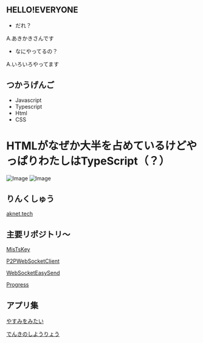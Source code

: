 ## HELLO!EVERYONE
- だれ？

A.あきかきさんです

- なにやってるの？

A.いろいろやってます

## つかうげんご
- Javascript
- Typescript
- Html
- CSS

# HTMLがなぜか大半を占めているけどやっぱりわたしはTypeScript（？）
![Image](https://github-readme-stats.vercel.app/api?username=akikaki-bot&count_private=true)
![Image](https://github-readme-stats.vercel.app/api/top-langs/?username=akikaki-bot&layout=compact)


## りんくしゅう
[aknet.tech](https://links.aknet.tech)
## 主要リポジトリ～

[MisTsKey](https://github.com/akikaki-bot/MisTsKey)

[P2PWebSocketClient](https://github.com/akikaki-bot/p2pws_getter)

[WebSocketEasySend](https://github.com/akikaki-bot/webhook_easy_send)

[Progress](https://github.com/akikaki-bot/Progress)

## アプリ集

[やすみをみたい](https://holidays.f5.si)

[でんきのしようりょう](http://energy-usage.f5.si)

<!---

どうも！これを見ている方！
私のこともっと知りたい？知りたいでしょ？知りたいよね？
そうだね！じゃあなにする？
https://twitter.com/tensai_akikaki
↑ついったーだよ！よかったら！

--->
